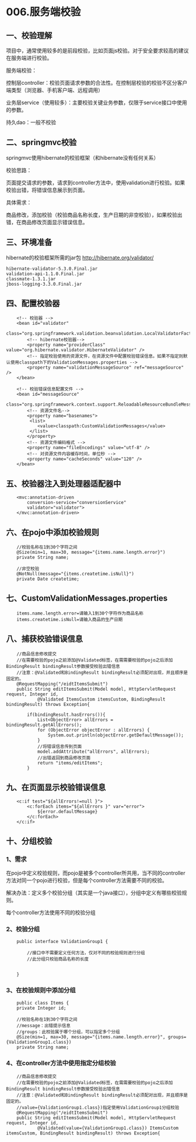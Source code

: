 # 006.服务端校验

## 一、校验理解

项目中，通常使用较多的是前段校验，比如页面js校验。对于安全要求较高的建议在服务端进行校验。

服务端校验：

控制层controller：校验页面请求参数的合法性。在控制层校验的校验不区分客户端类型（浏览器、手机客户端、远程调用）

业务层service（使用较多）：主要校验关键业务参数，仅限于service接口中使用的参数。

持久dao：一般不校验

## 二、springmvc校验

springmvc使用hibernate的校验框架（和hibernate没有任何关系）

校验思路：

页面提交请求的参数，请求到controller方法中，使用validation进行校验。如果校验出错，将错误信息展示到页面。

具体需求：

商品修改，添加校验（校验商品名称长度，生产日期的非空校验），如果校验出错，在商品修改页面显示错误信息。

## 三、环境准备

hibernate的校验框架所需的jar包 http://hibernate.org/validator/

	hibernate-validator-5.3.0.Final.jar
	validation-api-1.1.0.Final.jar
	classmate-1.3.1.jar
	jboss-logging-3.3.0.Final.jar

## 四、配置校验器

		<!-- 校验器 -->
		<bean id="validator"
			class="org.springframework.validation.beanvalidation.LocalValidatorFactoryBean">
			<!-- hibernate校验器-->
			<property name="providerClass" value="org.hibernate.validator.HibernateValidator" />
			<!-- 指定校验使用的资源文件，在资源文件中配置校验错误信息。如果不指定则默认使用classpath下的ValidationMessages.properties -->
			<property name="validationMessageSource" ref="messageSource" />
		</bean>
		
		<!-- 校验错误信息配置文件 -->
		<bean id="messageSource"
			class="org.springframework.context.support.ReloadableResourceBundleMessageSource">
			<!-- 资源文件名-->
			<property name="basenames">   
	       	 <list>    
	            <value>classpath:CustomValidationMessages</value> 
	       	 </list>   
	    	</property>
			<!-- 资源文件编码格式 -->
			<property name="fileEncodings" value="utf-8" />
			<!-- 对资源文件内容缓存时间，单位秒 -->
			<property name="cacheSeconds" value="120" />
		</bean>

## 五、校验器注入到处理器适配器中

		<mvc:annotation-driven 
			conversion-service="conversionService" 
			validator="validator">
		</mvc:annotation-driven>

## 六、在pojo中添加校验规则

	    //校验名称在1到30个字符之间
	    @Size(min=1, max=30, message="{items.name.length.error}")
	    private String name;

		//非空校验
	    @NotNull(message="{items.createtime.isNull}")
	    private Date createtime;

## 七、CustomValidationMessages.properties

		items.name.length.error=请输入1到30个字符作为商品名称
		items.createtime.isNull=请输入商品的生产日期

## 八、捕获校验错误信息

		//商品信息修改提交
		//在需要校验的pojo之前添加@Validated标签，在需需要校验的pojo之后添加BindingResult bindingResult参数接受校验出错信息
		//注意：@Validated和BindingResult bindingResult必须配对出现，并且顺序是固定的。
		@RequestMapping("/eidtItemsSubmit")
		public String editItemsSubmit(Model model, HttpServletRequest request, Integer id, 
				@Validated ItemsCustom itemsCustom, BindingResult bindingResult) throws Exception{
			
			if(bindingResult.hasErrors()){
				List<ObjectError> allErrors = bindingResult.getAllErrors();
				for (ObjectError objectError : allErrors) {
					System.out.println(objectError.getDefaultMessage());
				}
				//将错误信息传到页面
				model.addAttribute("allErrors", allErrors);
				//出错返回到商品修改页面
				return "items/editItems";
			}

## 九、在页面显示校验错误信息

		<c:if test="${allErrors!=null }">
			<c:forEach items="${allErrors }" var="error">
				${error.defaultMessage}
			</c:forEach>
		</c:if>

## 十、分组校验

### 1、需求

在pojo中定义校验规则，而pojo是被多个controller所共用，当不同的controller方法对同一个pojo进行校验，但是每个controller方法需要不同的校验。

解决办法：定义多个校验分组（其实是一个java接口），分组中定义有哪些校验规则。

每个controller方法使用不同的校验分组

### 2、校验分组

		public interface ValidationGroup1 {
			
			//接口中不需要定义任何方法，仅对不同的校验规则进行分组
			//此分组只校验商品名称的长度
			
			
		}

### 3、在校验规则中添加分组

		public class Items {
		private Integer id;
	
	    //校验名称在1到30个字符之间
	    //message：出错提示信息
	    //groups：此校验属于哪个分组，可以指定多个分组
	    @Size(min=1, max=30, message="{items.name.length.error}", groups={ValidationGroup1.class})
	    private String name;
	    
### 4、在controller方法中使用指定分组校验

		//商品信息修改提交
		//在需要校验的pojo之前添加@Validated标签，在需需要校验的pojo之后添加BindingResult bindingResult参数接受校验出错信息
		//注意：@Validated和BindingResult bindingResult必须配对出现，并且顺序是固定的。
		//value={ValidationGroup1.class})指定使用ValidationGroup1分组校验
		@RequestMapping("/eidtItemsSubmit")
		public String editItemsSubmit(Model model, HttpServletRequest request, Integer id, 
				@Validated(value={ValidationGroup1.class}) ItemsCustom itemsCustom, BindingResult bindingResult) throws Exception{






